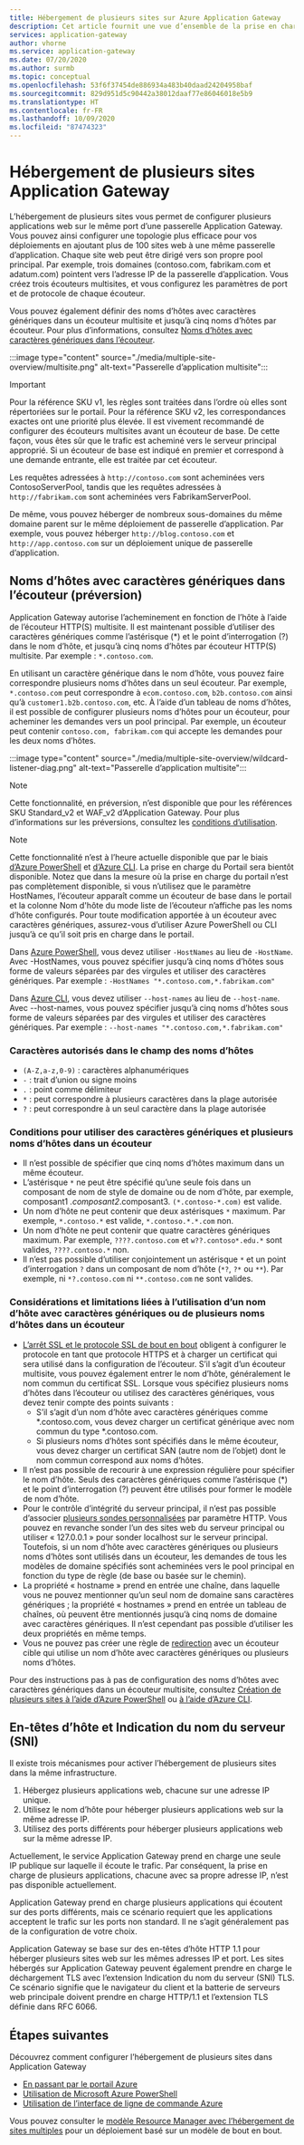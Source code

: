 ```yaml
---
title: Hébergement de plusieurs sites sur Azure Application Gateway
description: Cet article fournit une vue d’ensemble de la prise en charge de sites multiples pour la passerelle Azure Application Gateway.
services: application-gateway
author: vhorne
ms.service: application-gateway
ms.date: 07/20/2020
ms.author: surmb
ms.topic: conceptual
ms.openlocfilehash: 53f6f37454de886934a483b40daad24204958baf
ms.sourcegitcommit: 829d951d5c90442a38012daaf77e86046018e5b9
ms.translationtype: HT
ms.contentlocale: fr-FR
ms.lasthandoff: 10/09/2020
ms.locfileid: "87474323"
---
```

# <a name="application-gateway-multiple-site-hosting"></a>Hébergement de plusieurs sites Application Gateway

L’hébergement de plusieurs sites vous permet de configurer plusieurs applications web sur le même port d’une passerelle Application Gateway. Vous pouvez ainsi configurer une topologie plus efficace pour vos déploiements en ajoutant plus de 100 sites web à une même passerelle d’application. Chaque site web peut être dirigé vers son propre pool principal. Par exemple, trois domaines (contoso.com, fabrikam.com et adatum.com) pointent vers l’adresse IP de la passerelle d’application. Vous créez trois écouteurs multisites, et vous configurez les paramètres de port et de protocole de chaque écouteur. 

Vous pouvez également définir des noms d’hôtes avec caractères génériques dans un écouteur multisite et jusqu’à cinq noms d’hôtes par écouteur. Pour plus d’informations, consultez [Noms d’hôtes avec caractères génériques dans l’écouteur](#wildcard-host-names-in-listener-preview).

:::image type="content" source="./media/multiple-site-overview/multisite.png" alt-text="Passerelle d’application multisite":::

> [!IMPORTANT]
> Pour la référence SKU v1, les règles sont traitées dans l’ordre où elles sont répertoriées sur le portail. Pour la référence SKU v2, les correspondances exactes ont une priorité plus élevée. Il est vivement recommandé de configurer des écouteurs multisites avant un écouteur de base.  De cette façon, vous êtes sûr que le trafic est acheminé vers le serveur principal approprié. Si un écouteur de base est indiqué en premier et correspond à une demande entrante, elle est traitée par cet écouteur.

Les requêtes adressées à `http://contoso.com` sont acheminées vers ContosoServerPool, tandis que les requêtes adressées à `http://fabrikam.com` sont acheminées vers FabrikamServerPool.

De même, vous pouvez héberger de nombreux sous-domaines du même domaine parent sur le même déploiement de passerelle d’application. Par exemple, vous pouvez héberger `http://blog.contoso.com` et `http://app.contoso.com` sur un déploiement unique de passerelle d’application.

## <a name="wildcard-host-names-in-listener-preview"></a>Noms d’hôtes avec caractères génériques dans l’écouteur (préversion)

Application Gateway autorise l’acheminement en fonction de l’hôte à l’aide de l’écouteur HTTP(S) multisite. Il est maintenant possible d’utiliser des caractères génériques comme l’astérisque (*) et le point d’interrogation (?) dans le nom d’hôte, et jusqu’à cinq noms d’hôtes par écouteur HTTP(S) multisite. Par exemple : `*.contoso.com`.

En utilisant un caractère générique dans le nom d’hôte, vous pouvez faire correspondre plusieurs noms d’hôtes dans un seul écouteur. Par exemple, `*.contoso.com` peut correspondre à `ecom.contoso.com`, `b2b.contoso.com` ainsi qu’à `customer1.b2b.contoso.com`, etc. À l’aide d’un tableau de noms d’hôtes, il est possible de configurer plusieurs noms d’hôtes pour un écouteur, pour acheminer les demandes vers un pool principal. Par exemple, un écouteur peut contenir `contoso.com, fabrikam.com` qui accepte les demandes pour les deux noms d’hôtes.

:::image type="content" source="./media/multiple-site-overview/wildcard-listener-diag.png" alt-text="Passerelle d’application multisite":::

>[!NOTE]
> Cette fonctionnalité, en préversion, n’est disponible que pour les références SKU Standard_v2 et WAF_v2 d’Application Gateway. Pour plus d’informations sur les préversions, consultez les [conditions d’utilisation](https://azure.microsoft.com/support/legal/preview-supplemental-terms/).

>[!NOTE]
>Cette fonctionnalité n’est à l’heure actuelle disponible que par le biais [d’Azure PowerShell](tutorial-multiple-sites-powershell.md) et [d’Azure CLI](tutorial-multiple-sites-cli.md). La prise en charge du Portail sera bientôt disponible.
> Notez que dans la mesure où la prise en charge du portail n’est pas complètement disponible, si vous n’utilisez que le paramètre HostNames, l’écouteur apparaît comme un écouteur de base dans le portail et la colonne Nom d'hôte du mode liste de l’écouteur n’affiche pas les noms d’hôte configurés. Pour toute modification apportée à un écouteur avec caractères génériques, assurez-vous d’utiliser Azure PowerShell ou CLI jusqu’à ce qu’il soit pris en charge dans le portail.

Dans [Azure PowerShell](tutorial-multiple-sites-powershell.md), vous devez utiliser `-HostNames` au lieu de `-HostName`. Avec -HostNames, vous pouvez spécifier jusqu’à cinq noms d’hôtes sous forme de valeurs séparées par des virgules et utiliser des caractères génériques. Par exemple : `-HostNames "*.contoso.com,*.fabrikam.com"`

Dans [Azure CLI](tutorial-multiple-sites-cli.md), vous devez utiliser `--host-names` au lieu de `--host-name`. Avec --host-names, vous pouvez spécifier jusqu’à cinq noms d’hôtes sous forme de valeurs séparées par des virgules et utiliser des caractères génériques. Par exemple : `--host-names "*.contoso.com,*.fabrikam.com"`

### <a name="allowed-characters-in-the-host-names-field"></a>Caractères autorisés dans le champ des noms d’hôtes

* `(A-Z,a-z,0-9)` : caractères alphanumériques
* `-` : trait d’union ou signe moins
* `.` : point comme délimiteur
*   `*` : peut correspondre à plusieurs caractères dans la plage autorisée
*   `?` : peut correspondre à un seul caractère dans la plage autorisée

### <a name="conditions-for-using-wildcard-characters-and-multiple-host-names-in-a-listener"></a>Conditions pour utiliser des caractères génériques et plusieurs noms d’hôtes dans un écouteur

*   Il n’est possible de spécifier que cinq noms d’hôtes maximum dans un même écouteur.
*   L’astérisque `*` ne peut être spécifié qu’une seule fois dans un composant de nom de style de domaine ou de nom d’hôte, par exemple, composant1 *.composant2*.composant3. `(*.contoso-*.com)` est valide.
*   Un nom d’hôte ne peut contenir que deux astérisques `*` maximum. Par exemple, `*.contoso.*` est valide, `*.contoso.*.*.com` non.
*   Un nom d’hôte ne peut contenir que quatre caractères génériques maximum. Par exemple, `????.contoso.com` et `w??.contoso*.edu.*` sont valides, `????.contoso.*` non.
*   Il n’est pas possible d’utiliser conjointement un astérisque `*` et un point d’interrogation `?` dans un composant de nom d’hôte (`*?`, `?*` ou `**`). Par exemple, ni `*?.contoso.com` ni `**.contoso.com` ne sont valides.

### <a name="considerations-and-limitations-of-using-wildcard-or-multiple-host-names-in-a-listener"></a>Considérations et limitations liées à l’utilisation d’un nom d’hôte avec caractères génériques ou de plusieurs noms d’hôtes dans un écouteur

*   [L’arrêt SSL et le protocole SSL de bout en bout](ssl-overview.md) obligent à configurer le protocole en tant que protocole HTTPS et à charger un certificat qui sera utilisé dans la configuration de l’écouteur. S’il s’agit d’un écouteur multisite, vous pouvez également entrer le nom d’hôte, généralement le nom commun du certificat SSL. Lorsque vous spécifiez plusieurs noms d’hôtes dans l’écouteur ou utilisez des caractères génériques, vous devez tenir compte des points suivants :
    *   S’il s’agit d’un nom d’hôte avec caractères génériques comme *.contoso.com, vous devez charger un certificat générique avec nom commun du type *.contoso.com.
    *   Si plusieurs noms d’hôtes sont spécifiés dans le même écouteur, vous devez charger un certificat SAN (autre nom de l’objet) dont le nom commun correspond aux noms d’hôtes.
*   Il n’est pas possible de recourir à une expression régulière pour spécifier le nom d’hôte. Seuls des caractères génériques comme l’astérisque (*) et le point d’interrogation (?) peuvent être utilisés pour former le modèle de nom d’hôte.
*   Pour le contrôle d’intégrité du serveur principal, il n’est pas possible d’associer [plusieurs sondes personnalisées](application-gateway-probe-overview.md) par paramètre HTTP. Vous pouvez en revanche sonder l’un des sites web du serveur principal ou utiliser « 127.0.0.1 » pour sonder localhost sur le serveur principal. Toutefois, si un nom d’hôte avec caractères génériques ou plusieurs noms d’hôtes sont utilisés dans un écouteur, les demandes de tous les modèles de domaine spécifiés sont acheminées vers le pool principal en fonction du type de règle (de base ou basée sur le chemin).
*   La propriété « hostname » prend en entrée une chaîne, dans laquelle vous ne pouvez mentionner qu’un seul nom de domaine sans caractères génériques ; la propriété « hostnames » prend en entrée un tableau de chaînes, où peuvent être mentionnés jusqu’à cinq noms de domaine avec caractères génériques. Il n’est cependant pas possible d’utiliser les deux propriétés en même temps.
*   Vous ne pouvez pas créer une règle de [redirection](redirect-overview.md) avec un écouteur cible qui utilise un nom d’hôte avec caractères génériques ou plusieurs noms d’hôtes.

Pour des instructions pas à pas de configuration des noms d’hôtes avec caractères génériques dans un écouteur multisite, consultez [Création de plusieurs sites à l’aide d’Azure PowerShell](tutorial-multiple-sites-powershell.md) ou [à l’aide d’Azure CLI](tutorial-multiple-sites-cli.md).

## <a name="host-headers-and-server-name-indication-sni"></a>En-têtes d’hôte et Indication du nom du serveur (SNI)

Il existe trois mécanismes pour activer l’hébergement de plusieurs sites dans la même infrastructure.

1. Hébergez plusieurs applications web, chacune sur une adresse IP unique.
2. Utilisez le nom d’hôte pour héberger plusieurs applications web sur la même adresse IP.
3. Utilisez des ports différents pour héberger plusieurs applications web sur la même adresse IP.

Actuellement, le service Application Gateway prend en charge une seule IP publique sur laquelle il écoute le trafic. Par conséquent, la prise en charge de plusieurs applications, chacune avec sa propre adresse IP, n’est pas disponible actuellement. 

Application Gateway prend en charge plusieurs applications qui écoutent sur des ports différents, mais ce scénario requiert que les applications acceptent le trafic sur les ports non standard. Il ne s’agit généralement pas de la configuration de votre choix.

Application Gateway se base sur des en-têtes d’hôte HTTP 1.1 pour héberger plusieurs sites web sur les mêmes adresses IP et port. Les sites hébergés sur Application Gateway peuvent également prendre en charge le déchargement TLS avec l’extension Indication du nom du serveur (SNI) TLS. Ce scénario signifie que le navigateur du client et la batterie de serveurs web principale doivent prendre en charge HTTP/1.1 et l’extension TLS définie dans RFC 6066.

## <a name="next-steps"></a>Étapes suivantes

Découvrez comment configurer l’hébergement de plusieurs sites dans Application Gateway
* [En passant par le portail Azure](create-multiple-sites-portal.md)
* [Utilisation de Microsoft Azure PowerShell](tutorial-multiple-sites-powershell.md) 
* [Utilisation de l’interface de ligne de commande Azure](tutorial-multiple-sites-cli.md)

Vous pouvez consulter le [modèle Resource Manager avec l’hébergement de sites multiples](https://github.com/Azure/azure-quickstart-templates/blob/master/201-application-gateway-multihosting) pour un déploiement basé sur un modèle de bout en bout.
